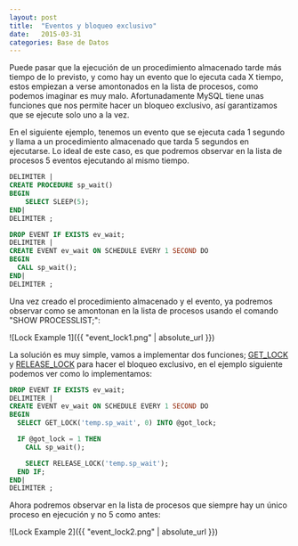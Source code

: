 ```yaml
---
layout: post
title:  "Eventos y bloqueo exclusivo"
date:   2015-03-31
categories: Base de Datos
---
```


Puede pasar que la ejecución de un procedimiento almacenado tarde más tiempo de lo previsto, y como hay un evento que lo ejecuta cada X tiempo, estos empiezan a verse amontonados en la lista de procesos, como podemos imaginar es muy malo. Afortunadamente MySQL tiene unas funciones que nos permite hacer un bloqueo exclusivo, así garantizamos que se ejecute solo uno a la vez.

En el siguiente ejemplo, tenemos un evento que se ejecuta cada 1 segundo y llama a un procedimiento almacenado que tarda 5 segundos en ejecutarse. Lo ideal de este caso, es que podremos observar en la lista de procesos 5 eventos ejecutando al mismo tiempo.

```SQL
DELIMITER |
CREATE PROCEDURE sp_wait()
BEGIN
    SELECT SLEEP(5);
END|
DELIMITER ;

DROP EVENT IF EXISTS ev_wait;
DELIMITER |
CREATE EVENT ev_wait ON SCHEDULE EVERY 1 SECOND DO
BEGIN
  CALL sp_wait();
END|
DELIMITER ;
```

Una vez creado el procedimiento almacenado y el evento, ya podremos observar como se amontonan en la lista de procesos usando el comando "SHOW PROCESSLIST;":

![Lock Example 1]({{ "event_lock1.png" | absolute_url }})

La solución es muy simple, vamos a implementar dos funciones; <a href="http://dev.mysql.com/doc/refman/5.6/en/miscellaneous-functions.html#function_get-lock" target="_blank">GET_LOCK</a> y <a href="http://dev.mysql.com/doc/refman/5.6/en/miscellaneous-functions.html#function_release-lock" target="_blank">RELEASE_LOCK</a> para hacer el bloqueo exclusivo, en el ejemplo siguiente podemos ver como lo implementamos:

```SQL
DROP EVENT IF EXISTS ev_wait;
DELIMITER |
CREATE EVENT ev_wait ON SCHEDULE EVERY 1 SECOND DO
BEGIN
  SELECT GET_LOCK('temp.sp_wait', 0) INTO @got_lock;

  IF @got_lock = 1 THEN
    CALL sp_wait();

    SELECT RELEASE_LOCK('temp.sp_wait');
  END IF;
END|
DELIMITER ;
```

Ahora podremos observar en la lista de procesos que siempre hay un único proceso en ejecución y no 5 como antes:

![Lock Example 2]({{ "event_lock2.png" | absolute_url }})
